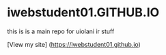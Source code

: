 # iwebstudent01.GITHUB.IO
this is is a main repo for uiolani ir stuff

[View my site] (https://iwebstudent01.github.io)
